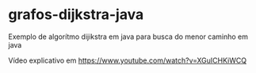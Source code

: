 # grafos-dijkstra-java
Exemplo de algorítmo dijikstra em java para busca do menor caminho  em java

Vídeo explicativo em 
https://www.youtube.com/watch?v=XGuICHKiWCQ
